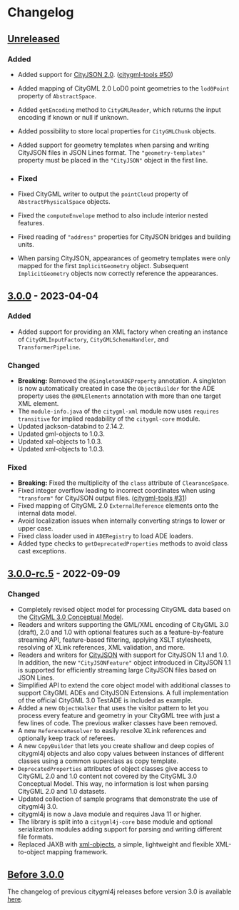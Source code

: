 # Changelog

## [Unreleased]
### Added
- Added support for [CityJSON 2.0](https://www.cityjson.org/specs/2.0.0/). ([citygml-tools #50](https://github.com/citygml4j/citygml-tools/issues/50))
- Added mapping of CityGML 2.0 LoD0 point geometries to the `lod0Point` property of `AbstractSpace`.
- Added `getEncoding` method to `CityGMLReader`, which returns the input encoding if known or null if unknown.
- Added possibility to store local properties for `CityGMLChunk` objects.
- Added support for geometry templates when parsing and writing CityJSON files in JSON Lines format. The
  `"geometry-templates"` property must be placed in the `"CityJSON"` object in the first line.

- ### Fixed
- Fixed CityGML writer to output the `pointCloud` property of `AbstractPhysicalSpace` objects.
- Fixed the `computeEnvelope` method to also include interior nested features.
- Fixed reading of `"address"` properties for CityJSON bridges and building units.
- When parsing CityJSON, appearances of geometry templates were only mapped for the first `ImplicitGeometry` object.
  Subsequent `ImplicitGeometry` objects now correctly reference the appearances.

## [3.0.0] - 2023-04-04
### Added
- Added support for providing an XML factory when creating an instance of `CityGMLInputFactory`,
  `CityGMLSchemaHandler`, and `TransformerPipeline`.

### Changed
- **Breaking:** Removed the `@SingletonADEProperty` annotation. A singleton is now automatically created in case the
  `ObjectBuilder` for the ADE property uses the `@XMLElements` annotation with more than one target XML element.
- The `module-info.java` of the `citygml-xml` module now uses `requires transitive` for implied readability
  of the `citygml-core` module.
- Updated jackson-databind to 2.14.2.
- Updated gml-objects to 1.0.3.
- Updated xal-objects to 1.0.3.
- Updated xml-objects to 1.0.3.

### Fixed
- **Breaking:** Fixed the multiplicity of the `class` attribute of `ClearanceSpace`.
- Fixed integer overflow leading to incorrect coordinates when using `"transform"` for CityJSON output files.
  ([citygml-tools #31](https://github.com/citygml4j/citygml-tools/issues/31))
- Fixed mapping of CityGML 2.0 `ExternalReference` elements onto the internal data model.
- Avoid localization issues when internally converting strings to lower or upper case.
- Fixed class loader used in `ADERegistry` to load ADE loaders.
- Added type checks to `getDeprecatedProperties` methods to avoid class cast exceptions.

## [3.0.0-rc.5] - 2022-09-09
### Changed
- Completely revised object model for processing CityGML data based on the
  [CityGML 3.0 Conceptual Model](https://docs.ogc.org/is/20-010/20-010.html).
- Readers and writers supporting the GML/XML encoding of CityGML 3.0 (draft), 2.0 and 1.0 with optional features such
  as a feature-by-feature streaming API, feature-based filtering, applying XSLT stylesheets, resolving of XLink
  references, XML validation, and more.
- Readers and writers for [CityJSON](https://www.cityjson.org/) with support for CityJSON 1.1 and 1.0. In addition,
  the new `"CityJSONFeature"` object introduced in CityJSON 1.1 is supported for efficiently streaming large CityJSON
  files based on JSON Lines.
- Simplified API to extend the core object model with additional classes to support CityGML ADEs and CityJSON
  Extensions. A full implementation of the official CityGML 3.0 TestADE is included as example.
- Added a new `ObjectWalker` that uses the visitor pattern to let you process every feature and geometry in your
  CityGML tree with just a few lines of code. The previous walker classes have been removed.
- A new `ReferenceResolver` to easily resolve XLink references and optionally keep track of referees.
- A new `CopyBuilder` that lets you create shallow and deep copies of citygml4j objects and also copy values between
  instances of different classes using a common superclass as copy template.
- `DeprecatedProperties` attributes of object classes give access to CityGML 2.0 and 1.0 content not covered by the
  CityGML 3.0 Conceptual Model. This way, no information is lost when parsing CityGML 2.0 and 1.0 datasets.
- Updated collection of sample programs that demonstrate the use of citygml4j 3.0.
- citygml4j is now a Java module and requires Java 11 or higher.
- The library is split into a `citygml4j-core` base module and optional serialization modules adding support
  for parsing and writing different file formats.
- Replaced JAXB with [xml-objects](https://github.com/xmlobjects), a simple, lightweight and flexible XML-to-object
  mapping framework.

## [Before 3.0.0]
The changelog of previous citygml4j releases before version 3.0 is available
[here](https://github.com/citygml4j/citygml4j/blob/citygml4j-v2/CHANGES.md).

[Unreleased]: https://github.com/citygml4j/citygml4j/compare/v3.0.0..HEAD
[3.0.0]: https://github.com/citygml4j/citygml4j/releases/tag/v3.0.0
[3.0.0-rc.5]: https://github.com/citygml4j/citygml4j/releases/tag/v3.0.0-rc.5
[Before 3.0.0]: https://github.com/citygml4j/citygml4j/blob/citygml4j-v2/CHANGES.md
